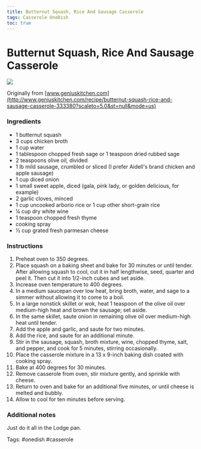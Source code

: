 ```yaml
---
title: Butternut Squash, Rice And Sausage Casserole
tags: Casserole OneDish
toc: true
---
```

# Butternut Squash, Rice And Sausage Casserole

![](https://s3.us-east-1.amazonaws.com/asset-02.onetsp.net/ugc/7/sd/7orth1-116fa-dp5-1.jpg)

Originally from [www.geniuskitchen.com](http://www.geniuskitchen.com/recipe/butternut-squash-rice-and-sausage-casserole-333380?scaleto=5.0&st=null&mode=us)

### Ingredients

*   1 butternut squash
*   3 cups chicken broth
*   1 cup water
*   1 tablespoon chopped fresh sage or 1 teaspoon dried rubbed sage
*   2 teaspoons olive oil, divided
*   1 lb mild sausage, crumbled or sliced (I prefer Aidell's brand chicken and apple sausage)
*   1 cup diced onion
*   1 small sweet apple, diced (gala, pink lady, or golden delicious, for example)
*   2 garlic cloves, minced
*   1 cup uncooked arborio rice or 1 cup other short-grain rice
*   1⁄4 cup dry white wine
*   1 teaspoon chopped fresh thyme
*   cooking spray
*   1⁄2 cup grated fresh parmesan cheese

### Instructions

1.  Preheat oven to 350 degrees.
2.  Place squash on a baking sheet and bake for 30 minutes or until tender. After allowing squash to cool, cut it in half lengthwise, seed, quarter and peel it. Then cut it into 1/2-inch cubes and set aside.
3.  Increase oven temperature to 400 degrees.
4.  In a medium saucepan over low heat, bring broth, water, and sage to a simmer without allowing it to come to a boil.
5.  In a large nonstick skillet or wok, heat 1 teaspoon of the olive oil over medium-high heat and brown the sausage; set aside.
6.  In the same skillet, saute onion in remaining olive oil over medium-high heat until tender.
7.  Add the apple and garlic, and saute for two minutes.
8.  Add the rice, and saute for an additional minute.
9.  Stir in the sausage, squash, broth mixture, wine, chopped thyme, salt, and pepper, and cook for 5 minutes, stirring occasionally.
10.  Place the casserole mixture in a 13 x 9-inch baking dish coated with cooking spray.
11.  Bake at 400 degrees for 30 minutes.
12.  Remove casserole from oven, stir mixture gently, and sprinkle with cheese.
13.  Return to oven and bake for an additional five minutes, or until cheese is melted and bubbly.
14.  Allow to cool for ten minutes before serving.

### Additional notes

Just do it all in the Lodge pan.

Tags: #onedish #casserole